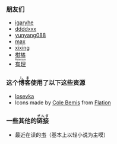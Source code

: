 ### 朋友们

+ [igaryhe](https://blog.igaryhe.io/)
+ [ddddxxx](https://ddddxxx.github.io/)
+ [yunyang088](https://blog.y01.me/)
+ [max](https://mmmmmax.cn/)
+ [xixing](https://xixing.dev/)
+ [柑橘](https://ioover.net)
+ [<ruby>有理<rt>Asterism</rt></ruby>](https://monsoon.cl/)

### 这个<ruby>博客<rt>しま</rt></ruby>使用了以下这些资源

+ [Iosevka](https://github.com/be5invis/Iosevka)
+ Icons made by [Cole Bemis](https://www.flaticon.com/authors/cole-bemis) from [Flation](https://www.flaticon.com)

### 一些其他的<ruby>链接<rt>ゼルダ</rt></ruby>

+ 最近在读的[书](https://bit.ly/34wGmCs)（基本上以轻小说为主嗼）
